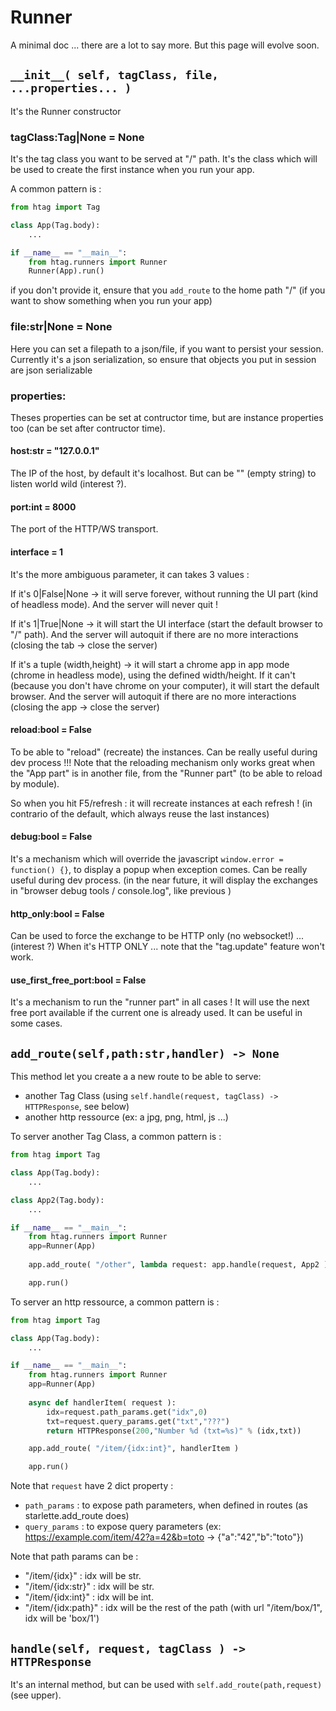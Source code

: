 # Runner

A minimal doc ... there are a lot to say more. But this page will evolve soon.

## `__init__( self, tagClass, file, ...properties... )`

It's the Runner constructor

### tagClass:Tag|None = None

It's the tag class you want to be served at "/" path. It's the class which will be used to create the first instance when you run your app.

A common pattern is :
```python
from htag import Tag

class App(Tag.body):
    ...

if __name__ == "__main__":
    from htag.runners import Runner
    Runner(App).run()
```
if you don't provide it, ensure that you `add_route` to the home path "/" (if you want to show something when you run your app)

### file:str|None = None

Here you can set a filepath to a json/file, if you want to persist your session. Currently it's a json serialization, so ensure that objects you put in session are json serializable


### properties:

Theses properties can be set at contructor time, but are instance properties too (can be set after contructor time).

#### host:str = "127.0.0.1"

The IP of the host, by default it's localhost. But can be "" (empty string) to listen world wild (interest ?).

#### port:int = 8000

The port of the HTTP/WS transport.

#### interface = 1

It's the more ambiguous parameter, it can takes 3 values  :

If it's 0|False|None -> it will serve forever, without running the UI part (kind of headless mode). And the server will never quit !

If it's 1|True|None -> it will start the UI interface (start the default browser to "/" path). And the server will autoquit if there are no more interactions (closing the tab -> close the server)

If it's a tuple (width,height) -> it will start a chrome app in app mode (chrome in headless mode), using the defined width/height. If it can't (because you don't have chrome on your computer), it will start the default browser. And the server will autoquit if there are no more interactions (closing the app -> close the server)


#### reload:bool = False 

To be able to "reload" (recreate) the instances. Can be really useful during dev process !!!
Note that the reloading mechanism only works great when the "App part" is in another file, from the "Runner part" (to be able to reload by module).

So when you hit F5/refresh : it will recreate instances at each refresh ! (in contrario of the default, which always reuse the last instances)

#### debug:bool = False

It's a mechanism which will override the javascript `window.error = function() {}`, to display a popup when exception comes. Can be really useful during dev process. (in the near future, it will display the exchanges in "browser debug tools / console.log", like previous )

#### http_only:bool = False

Can be used to force the exchange to be HTTP only (no websocket!) ... (interest ?)
When it's HTTP ONLY ... note that the "tag.update" feature won't work.

#### use_first_free_port:bool = False

It's a mechanism to run the "runner part" in all cases ! It will use the next free port available if the current one is already used. It can be useful in some cases.

## `add_route(self,path:str,handler) -> None`

This method let you create a a new route to be able to serve:
- another Tag Class (using `self.handle(request, tagClass) -> HTTPResponse`, see below)
- another http ressource (ex: a jpg, png, html, js ...)

To server another Tag Class, a common pattern is :
```python
from htag import Tag

class App(Tag.body):
    ...

class App2(Tag.body):
    ...

if __name__ == "__main__":
    from htag.runners import Runner
    app=Runner(App)
    
    app.add_route( "/other", lambda request: app.handle(request, App2 ) )

    app.run()
```

To server an http ressource, a common pattern is :
```python
from htag import Tag

class App(Tag.body):
    ...

if __name__ == "__main__":
    from htag.runners import Runner
    app=Runner(App)
    
    async def handlerItem( request ):
        idx=request.path_params.get("idx",0)        
        txt=request.query_params.get("txt","???")
        return HTTPResponse(200,"Number %d (txt=%s)" % (idx,txt))

    app.add_route( "/item/{idx:int}", handlerItem )

    app.run()
```

Note that `request` have 2 dict property :
- `path_params` : to expose path parameters, when defined in routes (as starlette.add_route does)
- `query_params` : to expose query parameters (ex: https://example.com/item/42?a=42&b=toto -> {"a":"42","b":"toto"})


Note that path params can be :
 - "/item/{idx}" : idx will be str.
 - "/item/{idx:str}" : idx will be str.
 - "/item/{idx:int}" : idx will be int.
 - "/item/{idx:path}" : idx will be the rest of the path (with url "/item/box/1", idx will be 'box/1')


## `handle(self, request, tagClass ) -> HTTPResponse`

It's an internal method, but can be used with `self.add_route(path,request)` (see upper).
